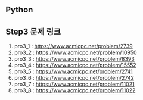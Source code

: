 ## Python
## Step3 문제 링크
1. pro3_1 : https://www.acmicpc.net/problem/2739
2. pro3_2 : https://www.acmicpc.net/problem/10950
3. pro3_3 : https://www.acmicpc.net/problem/8393
4. pro3_4 : https://www.acmicpc.net/problem/15552
5. pro3_5 : https://www.acmicpc.net/problem/2741
6. pro3_6 : https://www.acmicpc.net/problem/2742
7. pro3_7 : https://www.acmicpc.net/problem/11021
8. pro3_8 : https://www.acmicpc.net/problem/11022
